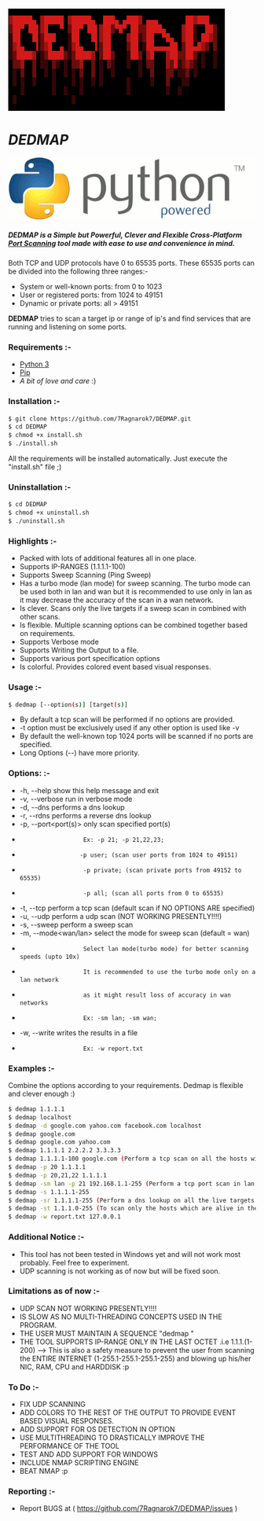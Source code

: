 [![DEDMAP-ico](https://github.com/7Ragnarok7/DEDMAP/blob/master/image-src/Screenshot%20from%202020-07-24%2021-45-44.png?raw=true)][page]
# *DEDMAP*
[![Python-ico](https://github.com/7Ragnarok7/DEDMAP/blob/master/image-src/python-logo.png?raw=true)][py]  

##### DEDMAP is a ***Simple*** but ***Powerful***, ***Clever*** and ***Flexible*** Cross-Platform [Port Scanning][ps] tool made with ease to use and convenience in mind. 

Both TCP and UDP protocols have 0 to 65535 ports. These 65535 ports can be divided into the following three ranges:-
 - System or well-known ports: from 0 to 1023
 - User or registered ports: from 1024 to 49151
 - Dynamic or private ports: all > 49151 

**DEDMAP** tries to scan a target ip or range of ip's and find services that are running and listening on some ports.

### Requirements :-  
 - [Python 3][py]
 - [Pip][pp]
 - *A bit of love and care* :)
 
### Installation :-
 
```sh
$ git clone https://github.com/7Ragnarok7/DEDMAP.git
$ cd DEDMAP
$ chmod +x install.sh
$ ./install.sh
```
All the requirements will be installed automatically.
Just execute the "install.sh" file ;)

### Uninstallation :-
 
```sh
$ cd DEDMAP
$ chmod +x uninstall.sh
$ ./uninstall.sh
```
### Highlights :-
 - Packed with lots of additional features all in one place.
 - Supports IP-RANGES (1.1.1.1-100)
 - Supports Sweep Scanning (Ping Sweep)
 - Has a turbo mode (lan mode) for sweep scanning. The turbo mode can be used both in lan and wan but it is recommended to use only in lan as it may decrease the accuracy of the scan in a wan network. 
 - Is clever. Scans only the live targets if a sweep scan in combined with other scans.
 - Is flexible. Multiple scanning options can be combined together based on requirements.
 - Supports Verbose mode
 - Supports Writing the Output to a file.
 - Supports various port specification options
 - Is colorful. Provides colored event based visual responses.

### Usage :-

```sh
$ dedmap [--option(s)] [target(s)]
```
 - By default a tcp scan will be performed if no options are provided.
 - -t option must be exclusively used if any other option is used like -v
 - By default the well-known top 1024 ports will be scanned if no ports are specified.
 - Long Options (--<options>) have more priority.

### Options: :-
 - -h, --help              show this help message and exit
 - -v, --verbose           run in verbose mode
 - -d, --dns               performs a dns lookup
 - -r, --rdns				performs a reverse dns lookup
 - -p, --port<port(s)>     only scan specified port(s)
 -                       Ex: -p 21; -p 21,22,23;
 -                      -p user; (scan user ports from 1024 to 49151)
 -                       -p private; (scan private ports from 49152 to 65535)
 -                       -p all; (scan all ports from 0 to 65535)
 - -t, --tcp               perform a tcp scan (default scan if NO OPTIONS ARE specified)
 - -u, --udp               perform a udp scan (NOT WORKING PRESENTLY!!!!)
 - -s, --sweep             perform a sweep scan
 - -m, --mode<wan/lan>     select the mode for sweep scan (default = wan)
 -                       Select lan mode(turbo mode) for better scanning speeds (upto 10x)
 -                       It is recommended to use the turbo mode only on a lan network
 -                       as it might result loss of accuracy in wan networks
 -                       Ex: -sm lan; -sm wan;
 - -w, --write<filename>   writes the results in a file
 -                       Ex: -w report.txt

### Examples :-

Combine the options according to your requirements. Dedmap is flexible and clever enough :)
```sh
$ dedmap 1.1.1.1
$ dedmap localhost
$ dedmap -d google.com yahoo.com facebook.com localhost
$ dedmap google.com
$ dedmap google.com yahoo.com
$ dedmap 1.1.1.1 2.2.2.2 3.3.3.3
$ dedmap 1.1.1.1-100 google.com (Perform a tcp scan on all the hosts without pinging to bypass firewall icmp block)
$ dedmap -p 20 1.1.1.1
$ dedmap -p 20,21,22 1.1.1.1
$ dedmap -sm lan -p 21 192.168.1.1-255 (Perform a tcp port scan in lan mode on all the live hosts)
$ dedmap -s 1.1.1.1-255
$ dedmap -sr 1.1.1.1-255 (Perform a dns lookup on all the live targets in the network)
$ dedmap -st 1.1.1.0-255 (To scan only the hosts which are alive in the network)
$ dedmap -w report.txt 127.0.0.1
```
### Additional Notice :-
 - This tool has not been tested in Windows yet and will not work most probably. Feel free to experiment.
 - UDP scanning is not working as of now but will be fixed soon.

### Limitations as of now :-

 - UDP SCAN NOT WORKING PRESENTLY!!!!
 - IS SLOW AS NO MULTI-THREADING CONCEPTS USED IN THE PROGRAM.
 - THE USER MUST MAINTAIN A SEQUENCE "dedmap <options> <target>"
 - THE TOOL SUPPORTS IP-RANGE ONLY IN THE LAST OCTET .i.e 1.1.1.(1-200)  --> This is also a safety measure to prevent the user from scanning the ENTIRE INTERNET (1-255.1-255.1-255.1-255) and blowing up his/her NIC, RAM, CPU and HARDDISK :p

### To Do :-

 - FIX UDP SCANNING
 - ADD COLORS TO THE REST OF THE OUTPUT TO PROVIDE EVENT BASED VISUAL RESPONSES.
 - ADD SUPPORT FOR OS DETECTION IN OPTION
 - USE MULTITHREADING TO DRASTICALLY IMPROVE THE PERFORMANCE OF THE TOOL
 - TEST AND ADD SUPPORT FOR WINDOWS
 - INCLUDE NMAP SCRIPTING ENGINE
 - BEAT NMAP :p

### Reporting :-
 - Report BUGS at ( https://github.com/7Ragnarok7/DEDMAP/issues )

[//]: # "References below :-"

[ps]:<https://www.techopedia.com/definition/4059/port-scanning>
[py]:<https://www.python.org>
[pp]:<https://pip.pypa.io/en/stable/installing>
[page]:<https://7ragnarok7.github.io/DEDMAP>



